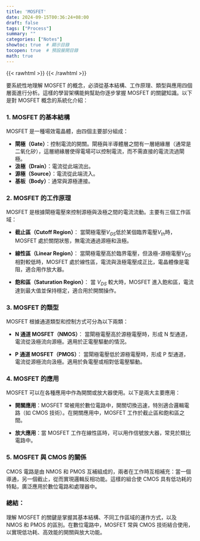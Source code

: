 ```yaml
---
title: 'MOSFET'
date: 2024-09-15T00:36:24+08:00
draft: false
tags: ["Process"]
summary: ""
categories: ["Notes"]
showtoc: true  # 顯示目錄
tocopen: true  # 預設展開目錄
math: true
---
```


{{< rawhtml >}} {{< /rawhtml >}}



要系統性地理解 MOSFET 的概念，必須從基本結構、工作原理、類型與應用四個層面進行分析。這樣的學習架構能夠幫助你逐步掌握 MOSFET 的關鍵知識。以下是對 MOSFET 概念的系統化介紹：

### 1. MOSFET 的基本結構

MOSFET 是一種場效電晶體，由四個主要部分組成：

- **閘極（Gate）**：控制電流的開關。閘極與半導體層之間有一層絕緣層（通常是二氧化矽），這層絕緣層使得電場可以控制電流，而不需直接的電流流過閘極。
- **汲極（Drain）**：電流從此端流出。
- **源極（Source）**：電流從此端流入。
- **基板（Body）**：通常與源極連接。

### 2. MOSFET 的工作原理

MOSFET 是根據閘極電壓來控制源極與汲極之間的電流流動。主要有三個工作區域：

- **截止區（Cutoff Region）**：
  當閘極電壓$V_{GS}$低於某個臨界電壓$V_{th}$時，MOSFET 處於關閉狀態，無電流通過源極和汲極。
  
- **線性區（Linear Region）**：
  當閘極電壓高於臨界電壓，但汲極-源極電壓$V_{DS}$相對較低時，MOSFET 處於線性區，電流與汲極電壓成正比，電晶體像是電阻，適合用作放大器。

- **飽和區（Saturation Region）**：
  當 $V_{DS}$ 較大時，MOSFET 進入飽和區，電流達到最大值並保持穩定，適合用於開關操作。

### 3. MOSFET 的類型

MOSFET 根據通道類型和控制方式可分為以下兩類：

- **N 通道 MOSFET（NMOS）**：
  當閘極電壓高於源極電壓時，形成 N 型通道，電流從汲極流向源極。適用於正電壓驅動的情況。
  
- **P 通道 MOSFET（PMOS）**：
  當閘極電壓低於源極電壓時，形成 P 型通道，電流從源極流向汲極。適用於負電壓或相對低電壓驅動。

### 4. MOSFET 的應用

MOSFET 可以在各種應用中作為開關或放大器使用。以下是兩大主要應用：

- **開關應用**：MOSFET 常被用於數位電路中，開關切換迅速，特別適合邏輯電路（如 CMOS 技術）。在開關應用中，MOSFET 工作於截止區和飽和區之間。
  
- **放大應用**：當 MOSFET 工作在線性區時，可以用作信號放大器，常見於類比電路中。

### 5. MOSFET 與 CMOS 的關係

CMOS 電路是由 NMOS 和 PMOS 互補組成的，兩者在工作時互相補充：當一個導通，另一個截止，從而實現邏輯反相功能。這樣的組合使 CMOS 具有低功耗的特點，廣泛應用於數位電路和處理器中。

### 總結：

理解 MOSFET 的關鍵是掌握其基本結構、不同工作區域的運作方式，以及 NMOS 和 PMOS 的區別。在數位電路中，MOSFET 常與 CMOS 技術結合使用，以實現低功耗、高效能的開關與放大功能。

